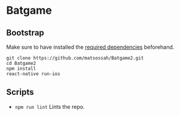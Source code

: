 # Batgame

## Bootstrap

Make sure to have installed the [required dependencies](https://facebook.github.io/react-native/docs/getting-started.html#requirements) beforehand.

```
git clone https://github.com/matsossah/Batgame2.git
cd Batgame2
npm install
react-native run-ios
```

## Scripts

* `npm run lint` Lints the repo.